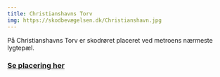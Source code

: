 ```yaml
---
title: Christianshavns Torv
img: https://skodbevægelsen.dk/Christianshavn.jpg
---
```


På Christianshavns Torv er skodrøret placeret ved metroens nærmeste lygtepæl.
<br>
<h3 class="text-4xl leading-12 md:text-sm md:leading-14 font-extrabold text-hh-orange tracking-wide">
<a href="https://goo.gl/maps/17uE67Pgtc247jFV6" target="_blank">Se placering her</a>